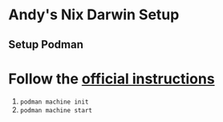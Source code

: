 # Andy's Nix Darwin Setup

## Setup Podman
# Follow the [official instructions](https://podman.io/docs/installation)
  1. `podman machine init`
  1. `podman machine start`
